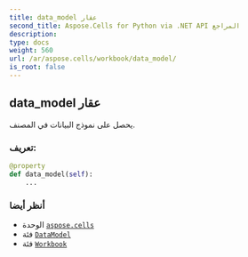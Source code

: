 ```yaml
---
title: data_model عقار
second_title: Aspose.Cells for Python via .NET API المراجع
description:
type: docs
weight: 560
url: /ar/aspose.cells/workbook/data_model/
is_root: false
---
```

##  data_model عقار

يحصل على نموذج البيانات في المصنف.
###  تعريف:
```python
@property
def data_model(self):
    ...
```

###  أنظر أيضا
* الوحدة [`aspose.cells`](../../)
* فئة [`DataModel`](/cells/python-net/ar/aspose.cells.datamodels/datamodel)
* فئة [`Workbook`](/cells/python-net/ar/aspose.cells/workbook)
